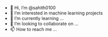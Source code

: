 - 👋 Hi, I’m @sahith0100
- 👀 I’m interested in machine learning projects
- 🌱 I’m currently learning ...
- 💞️ I’m looking to collaborate on ...
- 📫 How to reach me ...

<!---
sahith0100/sahith0100 is a ✨ special ✨ repository because its `README.md` (this file) appears on your GitHub profile.
You can click the Preview link to take a look at your changes.
--->
